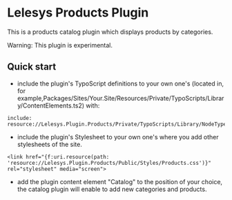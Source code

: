 Lelesys Products Plugin
======================

This is a products catalog plugin which displays products by categories.

Warning: This plugin is experimental.

Quick start
-----------

* include the plugin's TypoScript definitions to your own one's (located in, for example,Packages/Sites/Your.Site/Resources/Private/TypoScripts/Library/ContentElements.ts2) with:

```
include: resource://Lelesys.Plugin.Products/Private/TypoScripts/Library/NodeTypes.ts2
```

* include the plugin's Stylesheet to your own one's where you add other stylesheets of the site.

```
<link href="{f:uri.resource(path: 'resource://Lelesys.Plugin.Products/Public/Styles/Products.css')}" rel="stylesheet" media="screen">
```

* add the plugin content element "Catalog" to the position of your choice,
 the catalog plugin will enable to add new categories and products.